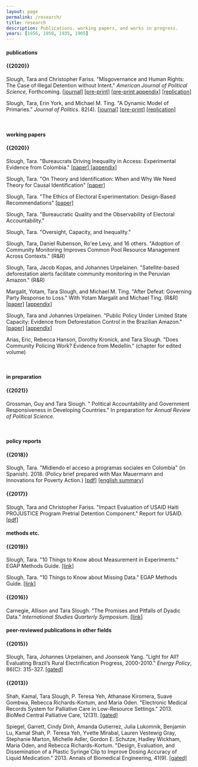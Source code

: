 ```yaml
---
layout: page
permalink: /research/
title: research
description: Publications, working papers, and works in progress.
years: [1956, 1950, 1935, 1905]
---
```




<h4> publications </h4>
<h4 class="year">{{2020}}</h4>
Slough, Tara and Christopher Fariss. "Misgovernance and Human Rights: The Case of Illegal Detention without Intent."  <i>American Journal of Political Science, </i> Forthcoming.
<a href="https://doi.org/10.1111/ajps.12529"  target="_blank"> [journal]</a>
<a href="https://taraslough.github.io/assets/pdf/Haiti_paper.pdf"  target="_blank"> [pre-print]</a>
<a href="https://taraslough.github.io/assets/pdf/Haiti_appendix.pdf"  target="_blank"> [pre-print appendix]</a>
<a href="https://doi.org/10.7910/DVN/Q5PV4U"  target="_blank"> [replication]</a>

Slough, Tara, Erin York, and Michael M. Ting. "A Dynamic Model of Primaries." <i>Journal of Politics</i>. 82(4).
<a href="https://doi.org/10.1086/708505"  target="_blank"> [journal]</a> 
<a href="https://taraslough.github.io/assets/pdf/DP.pdf"  target="_blank"> [pre-print]</a>
<a href="https://doi.org/10.7910/DVN/19FSQZ"  target="_blank"> [replication]</a> 


   <br>


<h4> working papers</h4>
<h4 class="year">{{2020}}</h4>
Slough, Tara. "Bureaucrats Driving Inequality in Access: Experimental Evidence from Colombia." <a href="https://taraslough.github.io/assets/pdf/colombia_audit.pdf"  target="_blank"> [paper]</a><a href="https://taraslough.github.io/assets/pdf/colombia_audit_appendix.pdf"  target="_blank"> [appendix]</a>

Slough, Tara. "On Theory and Identification: When and Why We Need Theory for Causal Identification" <a href="https://taraslough.github.io/assets/pdf/theory_id.pdf"  target="_blank"> [paper]</a>

Slough, Tara. "The Ethics of Electoral Experimentation: Design-Based Recommendations" <a href="https://taraslough.github.io/assets/pdf/eee.pdf"  target="_blank"> [paper]</a>

Slough, Tara. "Bureaucratic Quality and the Observability of Electoral Accountability."

Slough, Tara. "Oversight, Capacity, and Inequality."

Slough, Tara, Daniel Rubenson, Ro'ee Levy, and 16 others. "Adoption of Community Monitoring Improves Common Pool Resource Management Across Contexts." (R&R)

Slough, Tara, Jacob Kopas, and Johannes Urpelainen. "Satellite-based deforestation alerts facilitate community monitoring in the Peruvian Amazon." (R&R)

Margalit, Yotam, Tara Slough, and Michael M. Ting. "After Defeat: Governing Party Response to Loss." With Yotam Margalit and Michael Ting. (R&R) <a href="https://taraslough.github.io/assets/pdf/RtL_paper.pdf
"  target="_blank"> [paper]</a>
<a href="https://taraslough.github.io/assets/pdf/RtL_appendix.pdf
"  target="_blank"> [appendix]</a>

Slough, Tara and Johannes Urpelainen. "Public Policy Under Limited State Capacity: Evidence from Deforestation Control in the Brazilian Amazon."  <a href="https://taraslough.github.io/assets/pdf/Deforest_paper.pdf"  target="_blank"> [paper]</a>
<a href="https://taraslough.github.io/assets/pdf/Deforest_appendix.pdf"  target="_blank"> [appendix]</a>

Arias, Eric, Rebecca Hanson, Dorothy Kronick, and Tara Slough. "Does Community Policing Work? Evidence from Medellín." (chapter for edited volume)


   <br>
   
   
<h4> in preparation </h4>

<h4 class="year">{{2021}}</h4>

Grossman, Guy and Tara Slough. " Political Accountability and Government Responsiveness in Developing Countries." In preparation for <i>Annual Review of Political Science.</i>


   <br>


<h4> policy reports</h4>
<h4 class="year">{{2018}}</h4>
Slough, Tara. "Midiendo el acceso a programas sociales en Colombia" (in Spanish). 2018. (Policy brief prepared with Max Mauermann and Innovations for Poverty Action.) <a href="https://www.poverty-action.org/publication/midiendo-el-acceso-programas-sociales-en-colombia"  target="_blank">[pdf]</a>
<a href="
https://www.poverty-action.org/study/measuring-access-social-services-colombia"  target="_blank">[english summary]</a>

<h4 class="year">{{2017}}</h4>
Slough, Tara and Christopher Fariss. "Impact Evaluation of USAID Haiti PROJUSTICE Program Pretrial Detention Component." Report for USAID.  <a href="https://pdf.usaid.gov/pdf_docs/pa00mz6b.pdf"  target="_blank">[pdf]</a>


   <br>
   
   
<h4> methods etc.</h4>
<h4 class="year">{{2019}}</h4>
Slough, Tara. "10 Things to Know about Measurement in Experiments." EGAP Methods Guide. <a href="http://egap.org/methods-guides/10-things-know-about-measurement"  target="_blank"> [link]</a>


Slough, Tara. "10 Things to Know about Missing Data." EGAP Methods Guide. <a href="http://egap.org/methods-guides/10-things-know-about-missing-data"  target="_blank"> [link]</a>
<h4 class="year">{{2016}}</h4>
Carnegie, Allison and Tara Slough. "The Promises and Pitfalls of Dyadic Data." <i>International Studies Quarterly Symposium</i>.  <a href="https://www.isanet.org/Publications/ISQ/Posts/ID/5188/The-Promises-and-Pitfalls-of-Dyadic-Data"  target="_blank"> [link]</a>


   <br>


<h4> peer-reviewed publications in other fields </h4>
<h4 class="year">{{2015}}</h4>
Slough, Tara, Johannes Urpelainen, and Joonseok Yang. "Light for All? Evaluating Brazil’s Rural Electrification Progress, 2000-2010." <i>Energy Policy</i>, 86(C): 315-327.  <a href="https://www.sciencedirect.com/science/article/pii/S0301421515300124#f0030"  target="_blank">[gated]</a>


<h4 class="year">{{2013}}</h4>
Shah, Kamal, Tara Slough, P. Teresa Yeh, Athanase Kiromera, Suave Gombwa, Rebecca Richards-Kortum, and Maria Oden. "Electronic Medical Records System for Palliative Care in Low-Resource Settings." 2013. BioMed Central Palliative Care, 12(31). <a href="https://www.ncbi.nlm.nih.gov/pubmed/23941694"  target="_blank"> [gated]</a>


Spiegel, Garrett, Cindy Dinh, Amanda Gutierrez, Julia Lukomnik, Benjamin Lu, Kamal Shah, P. Teresa Yeh, Yvette Mirabal, Lauren Vestewig Gray, Stephanie Marton, Michelle Adler, Gordon E. Schutze, Hadley Wickham, Maria Oden, and Rebecca Richards-Kortum. "Design, Evaluation, and Dissemination of a Plastic Syringe Clip to Improve Dosing Accuracy of Liquid Medication." 2013. Annals of Biomedical Engineering, 41(9). <a href="https://link.springer.com/content/pdf/10.1007/s10439-013-0780-z.pdf"  target="_blank"> [gated]</a>